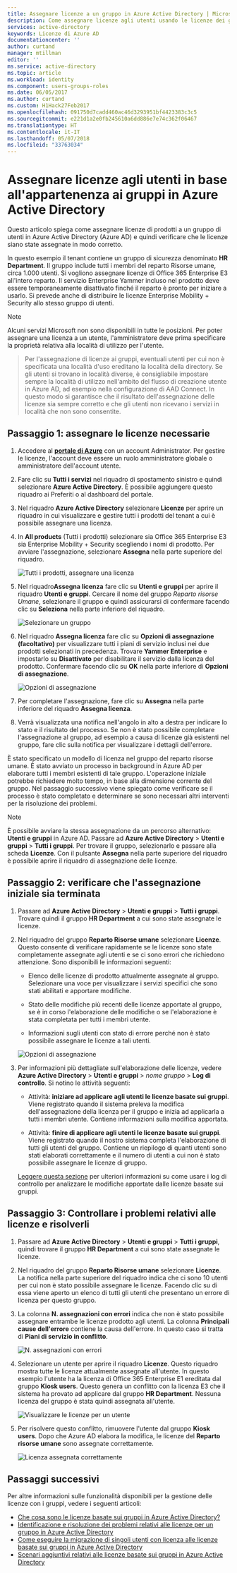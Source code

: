 ```yaml
---
title: Assegnare licenze a un gruppo in Azure Active Directory | Microsoft Docs
description: Come assegnare licenze agli utenti usando le licenze dei gruppi di Azure Active Directory
services: active-directory
keywords: Licenze di Azure AD
documentationcenter: ''
author: curtand
manager: mtillman
editor: ''
ms.service: active-directory
ms.topic: article
ms.workload: identity
ms.component: users-groups-roles
ms.date: 06/05/2017
ms.author: curtand
ms.custom: H1Hack27Feb2017
ms.openlocfilehash: 091750d7cadd460ac46d3293951bf4423383c3c5
ms.sourcegitcommit: e221d1a2e0fb245610a6dd886e7e74c362f06467
ms.translationtype: HT
ms.contentlocale: it-IT
ms.lasthandoff: 05/07/2018
ms.locfileid: "33763034"
---
```

# <a name="assign-licenses-to-users-by-group-membership-in-azure-active-directory"></a>Assegnare licenze agli utenti in base all'appartenenza ai gruppi in Azure Active Directory

Questo articolo spiega come assegnare licenze di prodotti a un gruppo di utenti in Azure Active Directory (Azure AD) e quindi verificare che le licenze siano state assegnate in modo corretto.

In questo esempio il tenant contiene un gruppo di sicurezza denominato **HR Department**. Il gruppo include tutti i membri del reparto Risorse umane, circa 1.000 utenti. Si vogliono assegnare licenze di Office 365 Enterprise E3 all'intero reparto. Il servizio Enterprise Yammer incluso nel prodotto deve essere temporaneamente disattivato finché il reparto è pronto per iniziare a usarlo. Si prevede anche di distribuire le licenze Enterprise Mobility + Security allo stesso gruppo di utenti.

> [!NOTE]
> Alcuni servizi Microsoft non sono disponibili in tutte le posizioni. Per poter assegnare una licenza a un utente, l'amministratore deve prima specificare la proprietà relativa alla località di utilizzo per l'utente.

> Per l'assegnazione di licenze ai gruppi, eventuali utenti per cui non è specificata una località d'uso ereditano la località della directory. Se gli utenti si trovano in località diverse, è consigliabile impostare sempre la località di utilizzo nell'ambito del flusso di creazione utente in Azure AD, ad esempio nella configurazione di AAD Connect. In questo modo si garantisce che il risultato dell'assegnazione delle licenze sia sempre corretto e che gli utenti non ricevano i servizi in località che non sono consentite.

## <a name="step-1-assign-the-required-licenses"></a>Passaggio 1: assegnare le licenze necessarie

1. Accedere al [**portale di Azure**](https://portal.azure.com) con un account Administrator. Per gestire le licenze, l'account deve essere un ruolo amministratore globale o amministratore dell'account utente.

2. Fare clic su **Tutti i servizi** nel riquadro di spostamento sinistro e quindi selezionare **Azure Active Directory**. È possibile aggiungere questo riquadro ai Preferiti o al dashboard del portale.

3. Nel riquadro **Azure Active Directory** selezionare **Licenze** per aprire un riquadro in cui visualizzare e gestire tutti i prodotti del tenant a cui è possibile assegnare una licenza.

4. In **All products** (Tutti i prodotti) selezionare sia Office 365 Enterprise E3 sia Enterprise Mobility + Security scegliendo i nomi di prodotto. Per avviare l'assegnazione, selezionare **Assegna** nella parte superiore del riquadro.

   ![Tutti i prodotti, assegnare una licenza](media/active-directory-licensing-group-assignment-azure-portal/all-products-assign.png)

5. Nel riquadro**Assegna licenza** fare clic su **Utenti e gruppi** per aprire il riquadro **Utenti e gruppi**. Cercare il nome del gruppo *Reparto risorse Umane*, selezionare il gruppo e quindi assicurarsi di confermare facendo clic su **Seleziona** nella parte inferiore del riquadro.

   ![Selezionare un gruppo](media/active-directory-licensing-group-assignment-azure-portal/select-a-group.png)

6. Nel riquadro **Assegna licenza** fare clic su **Opzioni di assegnazione (facoltativo)** per visualizzare tutti i piani di servizio inclusi nei due prodotti selezionati in precedenza. Trovare **Yammer Enterprise** e impostarlo su **Disattivato** per disabilitare il servizio dalla licenza del prodotto. Confermare facendo clic su **OK** nella parte inferiore di **Opzioni di assegnazione**.

   ![Opzioni di assegnazione](media/active-directory-licensing-group-assignment-azure-portal/assignment-options.png)

7. Per completare l'assegnazione, fare clic su **Assegna** nella parte inferiore del riquadro **Assegna licenza**.

8. Verrà visualizzata una notifica nell'angolo in alto a destra per indicare lo stato e il risultato del processo. Se non è stato possibile completare l'assegnazione al gruppo, ad esempio a causa di licenze già esistenti nel gruppo, fare clic sulla notifica per visualizzare i dettagli dell'errore.

È stato specificato un modello di licenza nel gruppo del reparto risorse umane. È stato avviato un processo in background in Azure AD per elaborare tutti i membri esistenti di tale gruppo. L'operazione iniziale potrebbe richiedere molto tempo, in base alla dimensione corrente del gruppo. Nel passaggio successivo viene spiegato come verificare se il processo è stato completato e determinare se sono necessari altri interventi per la risoluzione dei problemi.

> [!NOTE]
> È possibile avviare la stessa assegnazione da un percorso alternativo: **Utenti e gruppi** in Azure AD. Passare ad **Azure Active Directory** > **Utenti e gruppi** > **Tutti i gruppi**. Per trovare il gruppo, selezionarlo e passare alla scheda **Licenze**. Con il pulsante **Assegna** nella parte superiore del riquadro è possibile aprire il riquadro di assegnazione delle licenze.

## <a name="step-2-verify-that-the-initial-assignment-has-finished"></a>Passaggio 2: verificare che l'assegnazione iniziale sia terminata

1. Passare ad **Azure Active Directory** > **Utenti e gruppi** > **Tutti i gruppi**. Trovare quindi il gruppo **HR Department** a cui sono state assegnate le licenze.

2. Nel riquadro del gruppo **Reparto Risorse umane** selezionare **Licenze**. Questo consente di verificare rapidamente se le licenze sono state completamente assegnate agli utenti e se ci sono errori che richiedono attenzione. Sono disponibili le informazioni seguenti:

   - Elenco delle licenze di prodotto attualmente assegnate al gruppo. Selezionare una voce per visualizzare i servizi specifici che sono stati abilitati e apportare modifiche.

   - Stato delle modifiche più recenti delle licenze apportate al gruppo, se è in corso l'elaborazione delle modifiche o se l'elaborazione è stata completata per tutti i membri utente.

   - Informazioni sugli utenti con stato di errore perché non è stato possibile assegnare le licenze a tali utenti.

   ![Opzioni di assegnazione](media/active-directory-licensing-group-assignment-azure-portal/assignment-errors.png)

3. Per informazioni più dettagliate sull'elaborazione delle licenze, vedere **Azure Active Directory** > **Utenti e gruppi** > *nome gruppo* > **Log di controllo**. Si notino le attività seguenti:

   - Attività: **iniziare ad applicare agli utenti le licenze basate sui gruppi**. Viene registrato quando il sistema preleva la modifica dell'assegnazione della licenza per il gruppo e inizia ad applicarla a tutti i membri utente. Contiene informazioni sulla modifica apportata.

   - Attività: **finire di applicare agli utenti le licenze basate sui gruppi**. Viene registrato quando il nostro sistema completa l'elaborazione di tutti gli utenti del gruppo. Contiene un riepilogo di quanti utenti sono stati elaborati correttamente e il numero di utenti a cui non è stato possibile assegnare le licenze di gruppo.

   [Leggere questa sezione](./active-directory-licensing-group-advanced.md#use-audit-logs-to-monitor-group-based-licensing-activity) per ulteriori informazioni su come usare i log di controllo per analizzare le modifiche apportate dalle licenze basate sui gruppi.

## <a name="step-3-check-for-license-problems-and-resolve-them"></a>Passaggio 3: Controllare i problemi relativi alle licenze e risolverli

1. Passare ad **Azure Active Directory** > **Utenti e gruppi** > **Tutti i gruppi**, quindi trovare il gruppo **HR Department** a cui sono state assegnate le licenze.
2. Nel riquadro del gruppo **Reparto Risorse umane** selezionare **Licenze**. La notifica nella parte superiore del riquadro indica che ci sono 10 utenti per cui non è stato possibile assegnare le licenze. Facendo clic su di essa viene aperto un elenco di tutti gli utenti che presentano un errore di licenza per questo gruppo.
3. La colonna **N. assegnazioni con errori** indica che non è stato possibile assegnare entrambe le licenze prodotto agli utenti. La colonna **Principali cause dell'errore** contiene la causa dell'errore. In questo caso si tratta di **Piani di servizio in conflitto**.

   ![N. assegnazioni con errori](media/active-directory-licensing-group-assignment-azure-portal/failed-assignments.png)

4. Selezionare un utente per aprire il riquadro **Licenze**. Questo riquadro mostra tutte le licenze attualmente assegnate all'utente. In questo esempio l'utente ha la licenza di Office 365 Enterprise E1 ereditata dal gruppo **Kiosk users**. Questo genera un conflitto con la licenza E3 che il sistema ha provato ad applicare dal gruppo **HR Department**. Nessuna licenza del gruppo è stata quindi assegnata all'utente.

   ![Visualizzare le licenze per un utente](media/active-directory-licensing-group-assignment-azure-portal/user-license-view.png)

5. Per risolvere questo conflitto, rimuovere l'utente dal gruppo **Kiosk users**. Dopo che Azure AD elabora la modifica, le licenze del **Reparto risorse umane** sono assegnate correttamente.

   ![Licenza assegnata correttamente](media/active-directory-licensing-group-assignment-azure-portal/license-correctly-assigned.png)

## <a name="next-steps"></a>Passaggi successivi

Per altre informazioni sulle funzionalità disponibili per la gestione delle licenze con i gruppi, vedere i seguenti articoli:

* [Che cosa sono le licenze basate sui gruppi in Azure Active Directory?](active-directory-licensing-whatis-azure-portal.md)
* [Identificazione e risoluzione dei problemi relativi alle licenze per un gruppo in Azure Active Directory](active-directory-licensing-group-problem-resolution-azure-portal.md)
* [Come eseguire la migrazione di singoli utenti con licenza alle licenze basate sui gruppi in Azure Active Directory](active-directory-licensing-group-migration-azure-portal.md)
* [Scenari aggiuntivi relativi alle licenze basate sui gruppi in Azure Active Directory](active-directory-licensing-group-advanced.md)
